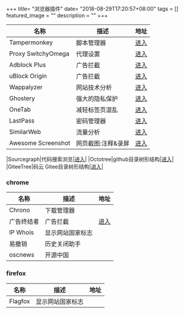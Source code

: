 +++
title= "浏览器插件"
date= "2018-08-29T17:20:57+08:00"
tags = []
featured_image = ""
description = ""
+++


|名称             |描述             |地址             |
|-----------------|-----------------|-----------------|
|Tampermonkey|脚本管理器|[进入](https://tampermonkey.net/)|
|Proxy SwitchyOmega|代理设置|[进入](https://www.switchyomega.com/)|
|Adblock Plus|广告拦截|[进入](https://adblockplus.org/)|
|uBlock Origin|广告拦截|[进入](https://github.com/gorhill/uBlock#ublock-origin)|
|Wappalyzer|网站技术分析|[进入](https://www.wappalyzer.com/)|
|Ghostery|强大的隐私保护|[进入](https://www.ghostery.com/)|
|OneTab|减轻标签页混乱|[进入](https://www.one-tab.com/)|
|LastPass|密码管理器|[进入](https://lastpass.com)|
|SimilarWeb|流量分析|[进入](https://www.similarweb.com/)|
|Awesome Screenshot|网页截图:注释&录屏|[进入](http://www.awesomescreenshot.com/)|


|Sourcegraph|代码搜索浏览|[进入](https://about.sourcegraph.com/)|
|Octotree|github目录树形结构|[进入](https://github.com/buunguyen/octotree)|
|GiteeTree|码云 Gitee目录树形结构|[进入](https://gitee.com/oschina/GitCodeTree)|

### chrome
|名称             |描述             |地址             |
|-----------------|-----------------|-----------------|
|Chrono|下载管理器||
|广告终结者|广告拦截|[进入](http://www.adtchrome.com/)|
|IP Whois|显示网站国家标志||
|易撤销|历史关闭助手||
|oscnews|开源中国||


### firefox
|名称             |描述             |地址             |
|-----------------|-----------------|-----------------|
|Flagfox|显示网站国家标志||